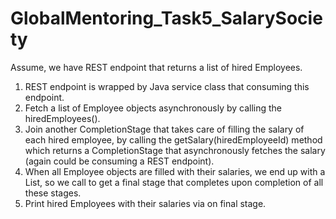 # GlobalMentoring_Task5_SalarySociety

Assume, we have REST endpoint that returns a list of hired Employees.

1. REST endpoint is wrapped by Java service class that consuming this endpoint.
2. Fetch a list of Employee objects asynchronously by calling the hiredEmployees().
3. Join another CompletionStage<List> that takes care of filling the salary of each hired employee, by calling the getSalary(hiredEmployeeId) method which returns a CompletionStage that asynchronously fetches the salary (again could be consuming a REST endpoint).
4. When all Employee objects are filled with their salaries, we end up with a List<CompletionStage>, so we call <special operation on CF> to get a final stage that completes upon completion of all these stages.
5. Print hired Employees with their salaries via <special operation on CF> on final stage.
